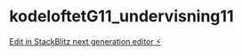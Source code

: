# kodeloftetG11_undervisning11

[Edit in StackBlitz next generation editor ⚡️](https://stackblitz.com/~/github.com/JulieKodehode/kodeloftetG11_undervisning11)